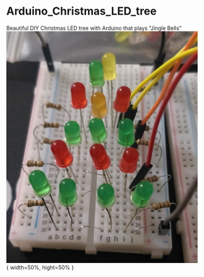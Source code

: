 # Arduino_Christmas_LED_tree
Beautiful DIY Christmas LED tree with Arduino that plays "Jingle Bells"
![Christmas LEDs tree that plays jingle bells](https://github.com/dafnamordechai/Arduino_Christmas_LED_tree/blob/master/Christmas_led_tree_jingle_bells.jpeg){ width=50%, hight=50% }
